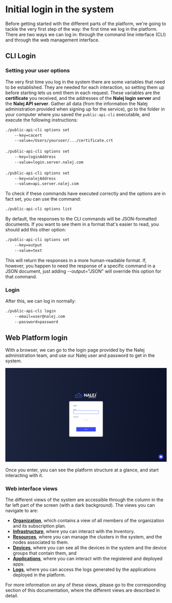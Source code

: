 # Initial login in the system

Before getting started with the different parts of the platform, we're going to tackle the very first step of the way: the first time we log in the platform. There are two ways we can log in: through the command line interface \(CLI\) and through the web management interface.

## CLI Login

### Setting your user options

The very first time you log in the system there are some variables that need to be established. They are needed for each interaction, so setting them up before starting lets us omit them in each request. These variables are the **certificate** you received, and the addresses of the **Nalej login server** and the **Nalej API server**. Gather all data \(from the information the Nalej administration provided when signing up for the service\), go to the folder in your computer where you saved the `public-api-cli` executable, and execute the following instructions:

```bash
./public-api-cli options set 
    --key=cacert 
    --value=/Users/youruser/.../certificate.crt

./public-api-cli options set 
    --key=loginAddress 
    --value=login.server.nalej.com

./public-api-cli options set 
    --key=nalejAddress 
    --value=api.server.nalej.com
```

To check if these commands have executed correctly and the options are in fact set, you can use the command:

```bash
./public-api-cli options list
```

By default, the responses to the CLI commands will be JSON-formatted documents. If you want to see them in a format that's easier to read, you should add this other option:

```bash
./public-api-cli options set 
    --key=output 
    --value=text
```

This will return the responses in a more human-readable format. If, however, you happen to need the response of a specific command in a JSON document, just adding --output="JSON" will override this option for that command.

### Login

After this, we can log in normally:

```bash
./public-api-cli login 
    --email=user@nalej.com 
    --password=password
```

## Web Platform login

With a browser, we can go to the login page provided by the Nalej administration team, and use our Nalej user and password to get in the system.

![Login page](../img/tut_login.png)

Once you enter, you can see the platform structure at a glance, and start interacting with it.

### Web interface views

The different views of the system are accessible through the column in the far left part of the screen (with a dark background). The views you can navigate to are:

- **[Organization](/organization/organization-1.md)**, which contains a view of all members of the organization and its subscription plan.
- **[Infrastructure](/infrastructure/inventory.md)**, where you can interact with the Inventory.
- **[Resources](/resources/resources-1.md)**, where you can manage the clusters in the system, and the nodes associated to them.
- **[Devices](/devices/devices-1.md)**,  where you can see all the devices in the system and the device groups that contain them, and
- **[Applications](/applications/applications-1.md)**, where you can interact with the registered and deployed apps.
- **[Logs](/logs/unified_logging.md)**, where you can access the logs generated by the applications deployed in the platform.

For more information on any of these views, please go to the corresponding section of this documentation, where the different views are described in detail.

